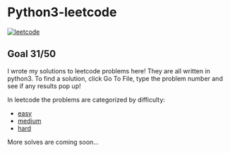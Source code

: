 # Python3-leetcode

[![leetcode](https://img.shields.io/badge/leetcode-profile-green)](https://leetcode.com/valeriomachado2008/)

## Goal 31/50

I wrote my solutions to leetcode problems here! They are all written in python3. To find a solution, click Go To File, type the problem number and see if any results pop up!

In leetcode the problems are categorized by difficulty:

* [easy](Easy/)
* [medium](Medium/)
* [hard](Hard/)

More solves are coming soon...
